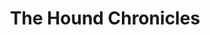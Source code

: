 ---
title: The Hound Chronicles
label: Shrimper
band:
    - John Darnielle
songs:
    - The Garden Song
    - Going to Wisconsin
    - Spilling Toward Alpha
    - Alpha Negative
    - Torch Song
    - שקט (Be Quiet)
    - The Cow Song
    - (Untitled)
    - Going to Chino
    - Standard Bitter Love Song #4
    - Going to Mexico
    - Lab Rat Blues
    - Going to Kansas
    - The Water Song
    - Going to Spain
    - Keep It on Your Mind
---